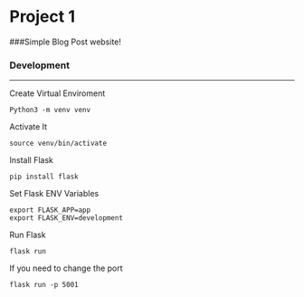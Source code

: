 # Project 1
###Simple Blog Post website!

<!-- link to tutorial! https://www.digitalocean.com/community/tutorials/how-to-make-a-web-application-using-flask-in-python-3#editing-a-post -->

### Development
---------------
Create Virtual Enviroment 
```
Python3 -m venv venv
```
Activate It
```
source venv/bin/activate
```
Install Flask
```
pip install flask
```
Set Flask ENV Variables
```
export FLASK_APP=app
export FLASK_ENV=development
```
Run Flask
```
flask run
````
If you need to change the port
```
flask run -p 5001
```